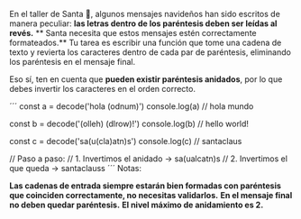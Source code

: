 En el taller de Santa 🎅, algunos mensajes navideños han sido escritos de manera peculiar: **las letras dentro de los paréntesis deben ser leídas al revés.**
**
Santa necesita que estos mensajes estén correctamente formateados.** Tu tarea es escribir una función que tome una cadena de texto y revierta los caracteres dentro de cada par de paréntesis, eliminando los paréntesis en el mensaje final.

Eso sí, ten en cuenta que **pueden existir paréntesis anidados**, por lo que debes invertir los caracteres en el orden correcto.

´´´
const a = decode('hola (odnum)')
console.log(a) // hola mundo

const b = decode('(olleh) (dlrow)!')
console.log(b) // hello world!

const c = decode('sa(u(cla)atn)s')
console.log(c) // santaclaus

// Paso a paso:
// 1. Invertimos el anidado -> sa(ualcatn)s
// 2. Invertimos el que queda -> santaclauss
´´´
Notas:

**Las cadenas de entrada siempre estarán bien formadas con paréntesis que coinciden correctamente, no necesitas validarlos.**
**En el mensaje final no deben quedar paréntesis.**
**El nivel máximo de anidamiento es 2.**